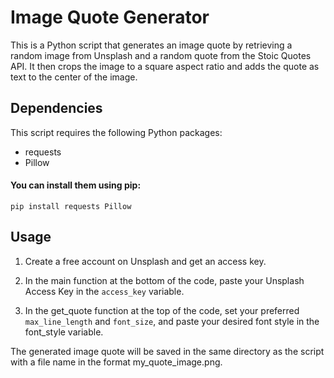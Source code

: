 # Image Quote Generator
This is a Python script that generates an image quote by retrieving a random image from Unsplash and a random quote from the Stoic Quotes API. It then crops the image to a square aspect ratio and adds the quote as text to the center of the image.

## Dependencies
This script requires the following Python packages:

- requests
- Pillow
#### You can install them using pip:

`pip install requests Pillow`
## Usage

1. Create a free account on Unsplash and get an access key.

2. In the main function at the bottom of the code, paste your Unsplash Access Key in the `access_key` variable.

3. In the get_quote function at the top of the code, set your preferred `max_line_length` and `font_size`, and paste your desired font style in the font_style variable.


The generated image quote will be saved in the same directory as the script with a file name in the format my_quote_image.png.
